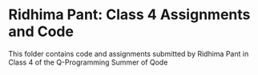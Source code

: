 # Ridhima Pant: Class 4 Assignments and Code
This folder contains code and assignments submitted by Ridhima Pant in Class 4 of the Q-Programming Summer of Qode